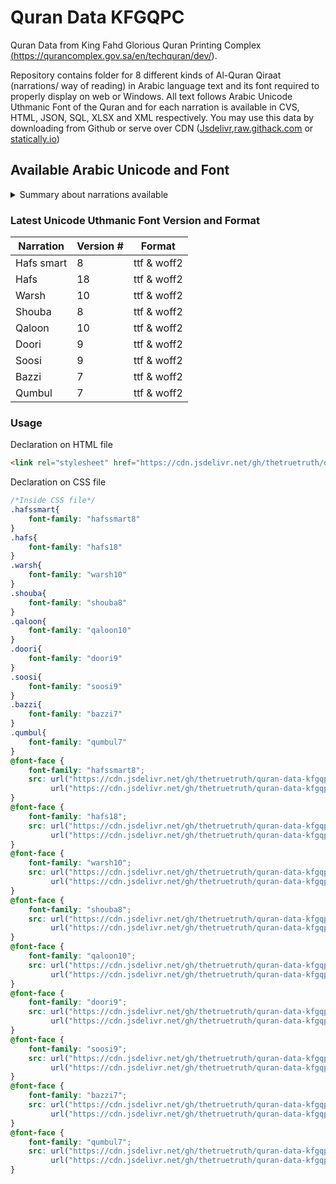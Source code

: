 # Quran Data KFGQPC

Quran Data from King Fahd Glorious Quran Printing Complex <a href="https://qurancomplex.gov.sa/en/techquran/dev/" rel="noopener" target="_blank" title="Source">(https://qurancomplex.gov.sa/en/techquran/dev/)</a>. 

Repository contains folder for 8 different kinds of Al-Quran Qiraat (narrations/ way of reading) in Arabic language text and its font required to properly display on web or Windows. All text follows Arabic Unicode Uthmanic Font of the Quran and for each narration is available in CVS, HTML, JSON, SQL, XLSX and XML respectively. You may use this data by downloading from Github or serve over CDN (<a href="https://www.jsdelivr.com/" rel="noopener" target="_blank" title="Jsdelivr website">Jsdelivr</a>,<a href="https://raw.githack.com/" rel="noopener" target="_blank" title="raw.githack.com website">raw.githack.com</a> or <a href="https://statically.io/" rel="noopener" target="_blank" title="statically.io website">statically.io</a>)

## Available Arabic Unicode and Font

<details>
<summary>Summary about narrations available</summary>

**Hafs Narration for smart devices** : It is used to display verses in Ottoman graphic on smart devices, and it is not intended to display the entire page of the Qur’an identical to the Qur’an of the Prophet’s city, but it is used to display the Qur’anic text at the level of verses only. Such as displaying the text of verses in the search results, displaying the text of the verses in the book of interpretation or other books.

**Hafs Narration** : It is a computer font dedicated to displaying the Qur’an text in conformity with the Ottoman graphic. It was built in accordance with the Unicode universal coding, which is a global system that enables data to travel across different systems and devices without any fear of distorting display.

**Warsh Narration** : It is the way of read by the people of the Maghreb, West and Central Africa, and Western Europe (France and Spain). It is fully described using the regular keyboard, without the need to include any symbols that do not comply with the Unicode standard system. The entire text of the Holy Qur’an according to the Ottoman drawing corresponding to the Qur’an of the Prophet’s city for the mentioned narration.

**Shouba Narration** : Shu'bah narration on the authority of Asim al-Kufi: It is one of the narrations that specialists benefit from in the recitation of students of knowledge and others.

**Qaloon Narration** : The narration of Qaloun on Nafeh al-Madani: It is the narration that the people of Libya, Tunisia and some regions read in Mauritania.

**Doori Narration** : Al-Douri's narration on the authority of Abu Amr Al-Basri: It is the narration that the people of Sudan and East Africa read.

**Soosi Narration** : The Reading of Al-Sousi on the authority of Abu Amr Al-Basri: It is one of the narrations from which the specialists in recitation benefit from students of knowledge and others.


**Bazzi Narration** : The narration of Al-Bazzi on the authority of Abu Amr Al-Basri: It is one of the narrations from which the specialists in recitation benefit from students of knowledge and others.

**Qumbul Narration** : The narration of Qumbul on the authority of Abu Amr Al-Basri: It is one of the narrations from which the specialists in recitation benefit from students of knowledge and others.

</details>

### Latest Unicode Uthmanic Font Version and Format

| Narration | Version # | Format |
| --- | --- | --- |
| Hafs smart | 8 | ttf & woff2 |
| Hafs | 18 | ttf & woff2 |
| Warsh | 10 | ttf & woff2 |
| Shouba | 8 | ttf & woff2 |
| Qaloon | 10 | ttf & woff2 |
| Doori | 9 | ttf & woff2 |
| Soosi | 9 | ttf & woff2 |
| Bazzi | 7 | ttf & woff2 |
| Qumbul | 7 | ttf & woff2 |

### Usage 

Declaration on HTML file

```html
<link rel="stylesheet" href="https://cdn.jsdelivr.net/gh/thetruetruth/quran-data-kfgqpc@main/css/kfgqpc.font.css" />
```

Declaration on CSS file

```css
/*Inside CSS file*/
.hafssmart{
    font-family: "hafssmart8"
}
.hafs{
    font-family: "hafs18"
}
.warsh{
    font-family: "warsh10"
}
.shouba{
    font-family: "shouba8"
}
.qaloon{
    font-family: "qaloon10"
}
.doori{
    font-family: "doori9"
}
.soosi{
    font-family: "soosi9"
}
.bazzi{
    font-family: "bazzi7"
}
.qumbul{
    font-family: "qumbul7"
}
@font-face {
    font-family: "hafssmart8";
    src: url("https://cdn.jsdelivr.net/gh/thetruetruth/quran-data-kfgqpc@main/hafs-smart/font/hafssmart.8.woff2") format ("woff2"),
         url("https://cdn.jsdelivr.net/gh/thetruetruth/quran-data-kfgqpc@main/hafs-smart/font/hafssmart.8.ttf") format ("truetype");
}
@font-face {
    font-family: "hafs18";
    src: url("https://cdn.jsdelivr.net/gh/thetruetruth/quran-data-kfgqpc@main/hafs/font/hafs.18.woff2") format ("woff2"),
         url("https://cdn.jsdelivr.net/gh/thetruetruth/quran-data-kfgqpc@main/hafs/font/hafs.18.ttf") format ("truetype");
}
@font-face {
    font-family: "warsh10";
    src: url("https://cdn.jsdelivr.net/gh/thetruetruth/quran-data-kfgqpc@main/warsh/font/warsh.10.woff2") format ("woff2"),
         url("https://cdn.jsdelivr.net/gh/thetruetruth/quran-data-kfgqpc@main/warsh/font/warsh.10.ttf") format ("truetype");
}
@font-face {
    font-family: "shouba8";
    src: url("https://cdn.jsdelivr.net/gh/thetruetruth/quran-data-kfgqpc@main/shouba/font/shouba.8.woff2") format ("woff2"),
         url("https://cdn.jsdelivr.net/gh/thetruetruth/quran-data-kfgqpc@main/shouba/font/shouba.8.ttf") format ("truetype");
}
@font-face {
    font-family: "qaloon10";
    src: url("https://cdn.jsdelivr.net/gh/thetruetruth/quran-data-kfgqpc@main/qaloon/font/qaloon.10.woff2") format ("woff2"),
         url("https://cdn.jsdelivr.net/gh/thetruetruth/quran-data-kfgqpc@main/qaloon/font/qaloon.10.ttf") format ("truetype");
}
@font-face {
    font-family: "doori9";
    src: url("https://cdn.jsdelivr.net/gh/thetruetruth/quran-data-kfgqpc@main/doori/font/doori.9.woff2") format ("woff2"),
         url("https://cdn.jsdelivr.net/gh/thetruetruth/quran-data-kfgqpc@main/doori/font/doori.9.ttf") format ("truetype");
}
@font-face {
    font-family: "soosi9";
    src: url("https://cdn.jsdelivr.net/gh/thetruetruth/quran-data-kfgqpc@main/soosi/font/soosi.9.woff2") format ("woff2"),
         url("https://cdn.jsdelivr.net/gh/thetruetruth/quran-data-kfgqpc@main/soosi/font/soosi.9.ttf") format ("truetype");
}
@font-face {
    font-family: "bazzi7";
    src: url("https://cdn.jsdelivr.net/gh/thetruetruth/quran-data-kfgqpc@main/bazzi/font/bazzi.7.woff2") format ("woff2"),
         url("https://cdn.jsdelivr.net/gh/thetruetruth/quran-data-kfgqpc@main/bazzi/font/bazzi.7.ttf") format ("truetype");
}
@font-face {
    font-family: "qumbul7";
    src: url("https://cdn.jsdelivr.net/gh/thetruetruth/quran-data-kfgqpc@main/qumbul/font/qumbul.7.woff2") format ("woff2"),
         url("https://cdn.jsdelivr.net/gh/thetruetruth/quran-data-kfgqpc@main/qumbul/font/qumbul.7.ttf") format ("truetype");
}
```